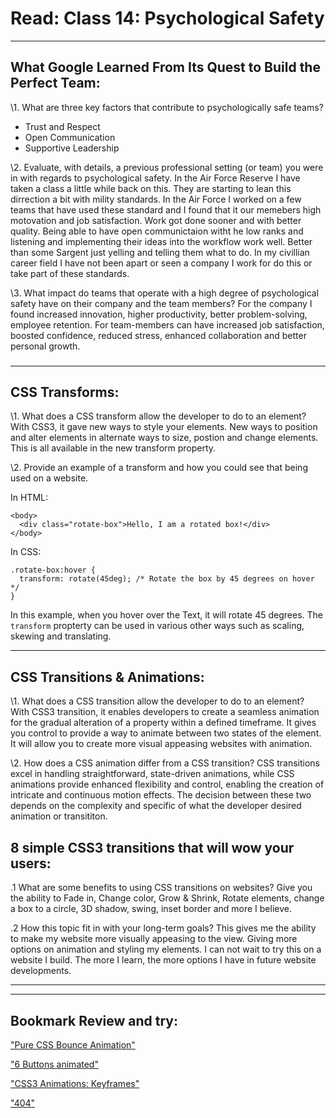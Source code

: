 # Read: Class 14: Psychological Safety

---

## What Google Learned From Its Quest to Build the Perfect Team:

\1. What are three key factors that contribute to psychologically safe teams?
- Trust and Respect
- Open Communication
- Supportive Leadership

\2. Evaluate, with details, a previous professional setting (or team) you were in with regards to psychological safety.
In the Air Force Reserve I have taken a class a little while back on this. They are starting to lean this dirrection a bit with mility standards. In the Air Force I worked on a few teams that have used these standard and I found that it our memebers high motovation and job satisfaction. Work got done sooner and with better quality. Being able to have open communictaion witht he low ranks and listening and implementing their ideas into the workflow work well. Better than some Sargent just yelling and telling them what to do. In my civillian career field I have not been apart or seen a company I work for do this or take part of these standards.   

\3. What impact do teams that operate with a high degree of psychological safety have on their company and the team members?
For the company I found increased innovation, higher productivity, better problem-solving, employee retention. For team-members can have increased job satisfaction, boosted confidence, reduced stress, enhanced collaboration and better personal growth.
###

---

## CSS Transforms:

\1. What does a CSS transform allow the developer to do to an element?
With CSS3, it gave new ways to style your elements. New ways to position and alter elements in alternate ways to size, postion and change elements. This is all available in the new transform property.

\2. Provide an example of a transform and how you could see that being used on a website.

In HTML:
```
<body>
  <div class="rotate-box">Hello, I am a rotated box!</div>
</body>
```

In CSS:
```
.rotate-box:hover {
  transform: rotate(45deg); /* Rotate the box by 45 degrees on hover */
}
```

In this example, when you hover over the Text, it will rotate 45 degrees.  The `transform` propterty can be used in various other ways such as scaling, skewing and translating.

---

## CSS Transitions & Animations:

\1. What does a CSS transition allow the developer to do to an element?
With CSS3 transition, it enables developers to create a seamless animation for the gradual alteration of a property within a defined timeframe. It gives you control to provide a way to animate between two states of the element. It will allow you to create more visual appeasing websites with animation.

\2. How does a CSS animation differ from a CSS transition?
CSS transitions excel in handling straightforward, state-driven animations, while CSS animations provide enhanced flexibility and control, enabling the creation of intricate and continuous motion effects.  The decision between these two depends on the complexity and specific of what the developer desired animation or transititon.

## 8 simple CSS3 transitions that will wow your users:

\.1 What are some benefits to using CSS transitions on websites?
Give you the ability to Fade in, Change color, Grow & Shrink, Rotate elements, change a box to a circle, 3D shadow, swing, inset border and more I believe. 

\.2 How this topic fit in with your long-term goals?
This gives me the ability to make my website more visually appeasing to the view. Giving more options on animation and styling my elements.  I can not wait to try this on a website I build. The more I learn, the more options I have in future website developments.

---



---

## Bookmark Review and try:

["Pure CSS Bounce Animation"](https://codepen.io/dp_lewis/pen/QWMxRR)

["6 Buttons animated"](https://codepen.io/retyui/pen/ByoaXV)

["CSS3 Animations: Keyframes"](https://codepen.io/akshaychauhan/pen/dyBqVo)

["404"](https://codepen.io/kieranfivestars/pen/MYdQxX)
